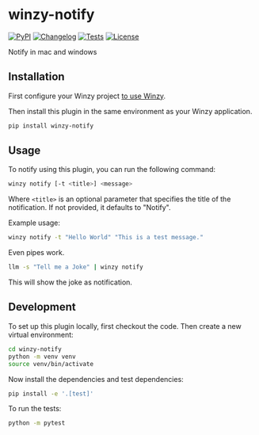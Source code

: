 # winzy-notify

[![PyPI](https://img.shields.io/pypi/v/winzy-notify.svg)](https://pypi.org/project/winzy-notify/)
[![Changelog](https://img.shields.io/github/v/release/sukhbinder/winzy-notify?include_prereleases&label=changelog)](https://github.com/sukhbinder/winzy-notify/releases)
[![Tests](https://github.com/sukhbinder/winzy-notify/workflows/Test/badge.svg)](https://github.com/sukhbinder/winzy-notify/actions?query=workflow%3ATest)
[![License](https://img.shields.io/badge/license-Apache%202.0-blue.svg)](https://github.com/sukhbinder/winzy-notify/blob/main/LICENSE)

Notify in mac and windows

## Installation

First configure your Winzy project [to use Winzy](https://github.com/sukhbinder/winzy).

Then install this plugin in the same environment as your Winzy application.
```bash
pip install winzy-notify
```
## Usage

To notify using this plugin, you can run the following command:
```bash
winzy notify [-t <title>] <message>
```

Where `<title>` is an optional parameter that specifies the title of the notification. If not provided, it defaults to "Notify".

Example usage:
```bash
winzy notify -t "Hello World" "This is a test message."
```

Even pipes work.

```bash
llm -s "Tell me a Joke" | winzy notify 
```

This will show the joke as notification.

## Development

To set up this plugin locally, first checkout the code. Then create a new virtual environment:
```bash
cd winzy-notify
python -m venv venv
source venv/bin/activate
```
Now install the dependencies and test dependencies:
```bash
pip install -e '.[test]'
```
To run the tests:
```bash
python -m pytest
```
